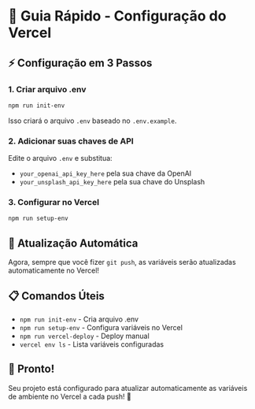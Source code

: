 # 🚀 Guia Rápido - Configuração do Vercel

## ⚡ Configuração em 3 Passos

### 1. Criar arquivo .env
```bash
npm run init-env
```
Isso criará o arquivo `.env` baseado no `.env.example`.

### 2. Adicionar suas chaves de API
Edite o arquivo `.env` e substitua:
- `your_openai_api_key_here` pela sua chave da OpenAI
- `your_unsplash_api_key_here` pela sua chave do Unsplash

### 3. Configurar no Vercel
```bash
npm run setup-env
```

## 🔄 Atualização Automática

Agora, sempre que você fizer `git push`, as variáveis serão atualizadas automaticamente no Vercel!

## 📋 Comandos Úteis

- `npm run init-env` - Cria arquivo .env
- `npm run setup-env` - Configura variáveis no Vercel
- `npm run vercel-deploy` - Deploy manual
- `vercel env ls` - Lista variáveis configuradas

## 🎯 Pronto!

Seu projeto está configurado para atualizar automaticamente as variáveis de ambiente no Vercel a cada push! 🎉 
